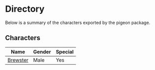 # Directory
Below is a summary of the characters exported by the pigeon package.
## Characters
|Name|Gender|Special|
|---|---|---|
|[Brewster](./character/pigeon/brewster.go)|Male|Yes|
